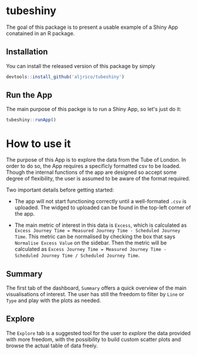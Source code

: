 # tubeshiny

<!-- badges: start -->
<!-- badges: end -->

The goal of this package is to present a usable example of a Shiny App conatained in an R package.

## Installation

You can install the released version of this package by simply

``` r
devtools::install_github('aljrico/tubeshiny')
```

## Run the App

The main purpose of this packge is to run a Shiny App, so let's just do it:

``` r
tubeshiny::runApp()
```


# How to use it

The purpose of this App is to explore the data from the Tube of London. In order to do so, the App requires a specificly formatted csv to be loaded. Though the internal functions of the app are designed so accept some degree of flexibility, the user is assumed to be aware of the format required.

Two important details before getting started:

* The app will not start functioning correctly until a well-formated `.csv` is uploaded. The widged to uploaded can be found in the top-left corner of the app.

* The main metric of interest in this data is `Excess`, which is calculated as `Excess Journey Time = Measured Journey Time - Scheduled Journey Time`. This metric can be normalised by checking the box that says `Normalise Excess Value` on the sidebar. Then the metric will be calculated as `Excess Journey Time = Measured Journey Time - Scheduled Journey Time / Scheduled Journey Time`.

## Summary

The first tab of the dashboard, `Summary` offers a quick overview of the main visualisations of interest. The user has still the freedom to filter by `Line` or `Type` and play with the plots as needed.

## Explore

The `Explore` tab is a suggested tool for the user to _explore_ the data provided with more freedom, with the possibility to build custom scatter plots and browse the actual table of data freely.

